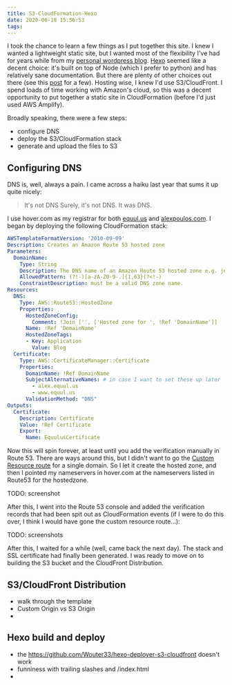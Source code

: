```yaml
---
title: S3-CloudFormation-Hexo
date: 2020-06-18 15:56:53
tags:
---
```


I took the chance to learn a few things as I put together this site. I knew I wanted a lightweight static site, but I wanted most of the flexibility I've had for years while from my [personal wordpress blog](https://alexpoulos.com). [Hexo](https://hexo.io/) seemed like a decent choice: it's built on top of Node (which I prefer to python) and has relatively sane documentation. But there are plenty of other choices out there (see this [post](https://www.sitepoint.com/6-static-blog-generators-arent-jekyll/) for a few). Hosting wise, I knew I'd use S3/CloudFront. I spend loads of time working with Amazon's cloud, so this was a decent opportunity to put together a static site in CloudFormation (before I'd just used AWS Amplify).  

Broadly speaking, there were a few steps:

- configure DNS
- deploy the S3/CloudFormation stack
- generate and upload the files to S3

## Configuring DNS

DNS is, well, always a pain. I came across a haiku last year that sums it up quite nicely:

> It's not DNS
> Surely, it's not DNS.
> It was DNS.


I use hover.com as my registrar for both [equul.us](equul.us) and [alexpoulos.com](alexpoulos.com). I began by deploying the following CloudFormation stack:

```yaml
AWSTemplateFormatVersion: '2010-09-09'
Description: Creates an Amazon Route 53 hosted zone
Parameters:
  DomainName:
    Type: String
    Description: The DNS name of an Amazon Route 53 hosted zone e.g. jevsejev.io
    AllowedPattern: (?!-)[a-zA-Z0-9-.]{1,63}(?<!-)
    ConstraintDescription: must be a valid DNS zone name.
Resources:
  DNS:
    Type: AWS::Route53::HostedZone
    Properties:
      HostedZoneConfig:
        Comment: !Join ['', ['Hosted zone for ', !Ref 'DomainName']]
      Name: !Ref 'DomainName'
      HostedZoneTags:
      - Key: Application
        Value: Blog
  Certificate:
    Type: AWS::CertificateManager::Certificate
    Properties: 
      DomainName: !Ref DomainName
      SubjectAlternativeNames: # in case I want to set these up later
        - alex.equul.us
        - www.equul.us
      ValidationMethod: "DNS"
Outputs:
  Certificate:
    Description: Certificate
    Value: !Ref Certificate
    Export:
      Name: EquulusCertificate
```

Now this will spin forever, at least until you add the verification manually in Route 53. There are ways around this, but I didn't want to go the [Custom Resource route](https://binx.io/blog/2018/10/05/automated-provisioning-of-acm-certificates-using-route53-in-cloudformation/) for a single domain. So I let it create the hosted zone, and then I pointed my nameservers in hover.com at the nameservers listed in Route53 for the hostedzone.

TODO: screenshot

After this, I went into the Route 53 console and added the verification records that had been spit out as CloudFormation events (if I were to do this over, I think I would have gone the custom resource route...):

TODO: screenshots

After this, I waited for a while (well, came back the next day). The stack and SSL certificate had finally been generated. I was ready to move on to building the S3 bucket and the CloudFront Distribution.

## S3/CloudFront Distribution

- walk through the template
- Custom Origin vs S3 Origin
- 

## Hexo build and deploy

- the https://github.com/Wouter33/hexo-deployer-s3-cloudfront doesn't work
- funniness with trailing slashes and /index.html
- 


